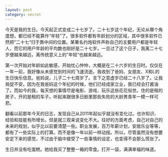 ```yaml
---
layout: post
category: secret
---
```


今天是我的生日。今天起正式变成二十七岁了。二十七岁这个年纪，无论从哪个角度想，都已经不能算作“年轻”了。很多软件都有年龄划分的区域，其中很多软件已然把“二十七“归于靠中间的位置。某著名约炮软件声称自己的主要用户都是年轻人，而它的用户年龄的平均数也刚好是二十七岁。一旦过了这个日子，我离二十七岁便越来越远，离传统意义上的”年轻“也越来越远。

第一次开始对年龄如此敏感，开始忧心忡忡，大概是在二十六岁的生日时。仅仅在一年一前，我好像从未感觉到时间的飞速流逝。我收到了爸妈、女朋友、X和L的生日快乐信息。爸妈说，儿子二十七周岁了。言下之意虚岁已经二十八岁了。让我局促不安。因为在我爸妈这个年纪的时候，他们已经成家立业，我已经会打酱油了。而如今的我，每天想的事情尽是电影、游戏、玩乐这些花花俗世。住的是租的房子，开的是租的车子。听起来跟很多日剧里那些失败的大龄男青年一模一样可悲。

翻看以前那年今天的日志，发现自己从2011年起似乎就没有变化过。也许知识、经验和技能有所增长。但是就三观来说变化不大。往好的方面考虑，自己对自己的未来的规划，似乎比以前要清楚一些。职业发展，百万年薪计划，安居乐业等等，都有了一些实际上的打算。而不是像一年以前一样动摇。所以，尽管虽然没有想要安定下来的感觉，不过由于脑中接受了一些事情的设定，也变得不会那么慌张了。

生日并没有吃蛋糕。她给我买了整整一箱的零食。打开一袋，满满幸福的味道。